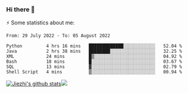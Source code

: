 ### Hi there 👋

⚡ Some statistics about me:


<!--START_SECTION:waka-->

```text
From: 29 July 2022 - To: 05 August 2022

Python         4 hrs 16 mins   █████████████░░░░░░░░░░░░   52.04 %
Java           2 hrs 38 mins   ████████░░░░░░░░░░░░░░░░░   32.25 %
XML            24 mins         █▒░░░░░░░░░░░░░░░░░░░░░░░   04.92 %
Bash           18 mins         █░░░░░░░░░░░░░░░░░░░░░░░░   03.67 %
SQL            13 mins         ▓░░░░░░░░░░░░░░░░░░░░░░░░   02.79 %
Shell Script   4 mins          ▒░░░░░░░░░░░░░░░░░░░░░░░░   00.94 %
```

<!--END_SECTION:waka-->





[![Jiezhi's github stats](https://github-readme-stats.vercel.app/api?username=Jiezhi&show_icons=true)](https://github.com/Jiezhi/github-readme-stats)[![](https://stats.justsong.cn/api/leetcode/?username=Jiezhi)](https://leetcode.com/Jiezhi/) 
<!--
[![Top Langs](https://github-readme-stats.vercel.app/api/top-langs/?username=Jiezhi&hide=javascript,html)](https://github.com/Jiezhi/github-readme-stats)

**Jiezhi/Jiezhi** is a ✨ _special_ ✨ repository because its `README.md` (this file) appears on your GitHub profile.

Here are some ideas to get you started:

- 🔭 I’m currently working on ...
- 🌱 I’m currently learning ...
- 👯 I’m looking to collaborate on ...
- 🤔 I’m looking for help with ...
- 💬 Ask me about ...
- 📫 How to reach me: ...
- 😄 Pronouns: ...
- ⚡ Fun fact: ...
-->

